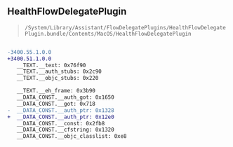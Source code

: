 ## HealthFlowDelegatePlugin

> `/System/Library/Assistant/FlowDelegatePlugins/HealthFlowDelegatePlugin.bundle/Contents/MacOS/HealthFlowDelegatePlugin`

```diff

-3400.55.1.0.0
+3400.51.1.0.0
   __TEXT.__text: 0x76f90
   __TEXT.__auth_stubs: 0x2c90
   __TEXT.__objc_stubs: 0x220

   __TEXT.__eh_frame: 0x3b90
   __DATA_CONST.__auth_got: 0x1650
   __DATA_CONST.__got: 0x718
-  __DATA_CONST.__auth_ptr: 0x1328
+  __DATA_CONST.__auth_ptr: 0x12e0
   __DATA_CONST.__const: 0x2fb8
   __DATA_CONST.__cfstring: 0x1320
   __DATA_CONST.__objc_classlist: 0xe8

```
